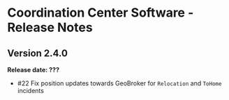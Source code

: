 # Coordination Center Software - Release Notes

## Version 2.4.0

**Release date: ???**

* \#22 Fix position updates towards GeoBroker for `Relocation` and `ToHome` incidents
